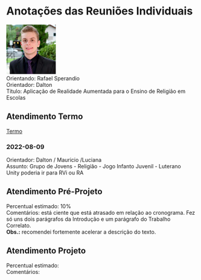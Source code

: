 # Anotações das Reuniões Individuais  

![foto](foto.png "foto")  
Orientando: Rafael Sperandio  
Orientador: Dalton  
Título: Aplicação de Realidade Aumentada para o Ensino de Religião em Escolas  

## Atendimento Termo  

[Termo](Termo.pdf "Termo")  

### 2022-08-09

Orientador: Dalton / Mauricio /Luciana  
Assunto: Grupo de Jovens - Religião - Jogo Infanto Juvenil - Luterano  
Unity poderia ir para RVi ou RA  

## Atendimento Pré-Projeto  

Percentual estimado: 10%  
Comentários: está ciente que está atrasado em relação ao cronograma. Fez só uns dois parágrafos da Introdução e um parágrafo do Trabalho Correlato.  
**Obs.:** recomendei fortemente acelerar a descrição do texto.  

## Atendimento Projeto  

Percentual estimado:  
Comentários:  
